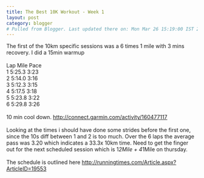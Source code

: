 ```yaml
---
title: The Best 10K Workout - Week 1
layout: post
category: blogger
# Pulled from Blogger. Last updated there on: Mon Mar 26 15:19:00 IST 2012
---
```

The first of the 10km specific sessions was a 6 times 1 mile with 3 mins recovery.&nbsp;I did a 15min warmup&nbsp; <br /><br />Lap     Mile    Pace<br />1 5:25.3 3:23<br />2 5:14.0&nbsp;3:16<br />3 5:12.3 3:15<br />4 5:17.5 3:18<br />5 5:23.8 3:22<br />6 5:29.8 3:26<br /><br />10 min cool down.       <a href="http://connect.garmin.com/activity/160477117">http://connect.garmin.com/activity/160477117</a><br /><br />Looking at the times i should have done some strides before the first one, since the 10s diff between 1 and 2 is too much. Over the 6 laps the average pass was 3.20 which indicates a 33.3x 10km time. Need to get the finger out for the next scheduled session which is 1*2Mile + 4*1Mile on thursday.<br /><br />The schedule is outlined here      http://runningtimes.com/Article.aspx?ArticleID=19553
